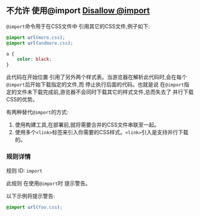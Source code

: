 ## 不允许 使用@import [Disallow @import](https://github.com/CSSLint/csslint/wiki/Disallow-%40import)

`@import`命令用于在CSS文件中 引用其它的CSS文件,例子如下:

```css
@import url(more.css);
@import url(andmore.css);

a {
    color: black;
}
```

此代码在开始位置 引用了另外两个样式表。当游览器在解析此代码时,会在每个`@import`后开始下载指定的文件,而 停止执行后面的代码。也就是说 在`@import`指定的文件未下载完成前,游览器不会同时下载其它的样式文件,总而失去了 并行下载CSS的优势。

有两种替代`@import`的方式:

1. 使用构建工具,在部署前,就将需要合并的CSS文件串联至一起。
2. 使用多个`<link>`标签来引入你需要的CSS样式。`<link>`引入是支持并行下载的。

### 规则详情

规则 ID: `import`

此规则 在使用`@import`时 提示警告。

以下示例将提示警告:

```css
@import url(foo.css);
```

